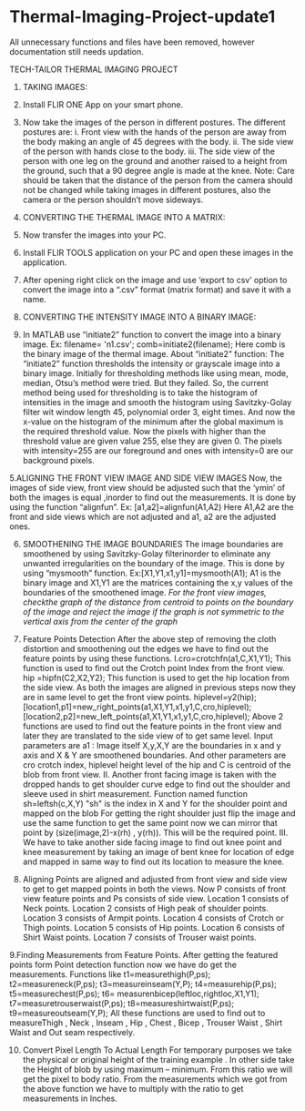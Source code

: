 # Thermal-Imaging-Project-update1
All unnecessary functions and files have been removed, however documentation still needs updation.


TECH-TAILOR THERMAL IMAGING PROJECT

1. TAKING IMAGES:
1. Install FLIR ONE App on your smart phone.
2. Now take the images of the person in different postures.
The different postures are:
i.	Front view with the hands of the person are away from the body making an angle of 45 degrees with the body.
ii.	The side view of the person with hands close to the body.
iii.	The side view of the person with one leg on the ground and another raised to a height from the ground, such that a 90 degree angle is made at the knee.
Note: Care should be taken that the distance of the person from the camera should not be changed while taking images in different postures, also the camera or the person shouldn’t move sideways.  

2. CONVERTING THE THERMAL IMAGE INTO A MATRIX:
3. Now transfer the images into your PC.
4. Install FLIR TOOLS application on your PC and open these images in the application.
5. After opening right click on the image and use ‘export to csv’ option to convert the image into a “.csv” format (matrix format) and save it with a name.

3. CONVERTING THE INTENSITY IMAGE INTO A BINARY IMAGE:
6. In MATLAB use “initiate2” function to convert the image into a binary image.
Ex: filename= 'n1.csv';
   comb=initiate2(filename);
Here comb is the binary image of the thermal image.
About “initiate2” function:
The “initiate2” function thresholds the intensity or grayscale image into a binary image.
Initially for thresholding methods like using mean, mode, median, Otsu’s method were tried. But they failed.
So, the current method being used for thresholding is to take the histogram of intensities in the image and smooth the histogram using Savitzky-Golay filter wit window length 45, polynomial order 3, eight times. And now the x-value on the histogram of the minimum after the global maximum is the required threshold value.
Now the pixels with higher than the threshold value are given value 255, else they are given 0.
The pixels with intensity=255 are our foreground and ones with intensity=0 are our background pixels.

5.ALIGNING THE FRONT VIEW IMAGE AND SIDE VIEW IMAGES
Now, the images of side view, front view should be adjusted such that the ‘ymin’ of both the images is equal ,inorder to find out the measurements.
It is done by using the function “alignfun”.
Ex: [a1,a2]=alignfun(A1,A2)
Here A1,A2 are the front and side views which are not adjusted and a1, a2 are the adjusted ones.

6. SMOOTHENING THE IMAGE BOUNDARIES
The image boundaries are smoothened by using Savitzky-Golay filterinorder to eliminate any unwanted irregularities on the boundary of the image. This is done by using “mysmooth” function.
Ex:[X1,Y1,x1,y1]=mysmooth(A1);
 A1 is the binary image and X1,Y1 are the matrices containing the x,y values of the boundaries of the smoothened image.
*For the front view images, checkthe graph of the distance from centroid to points on the boundary of the image and  reject the image if the graph is not symmetric to the vertical axis from the center of the graph*
7. Feature Points Detection
After the above step of removing the cloth distortion and smoothening out the edges we have to find out the feature points by using these functions.
I.cro=crotchfn(a1,C,X1,Y1);
This function is used to find out the Crotch point Index from the front view.
hip =hipfn(C2,X2,Y2);
This function is used to get the hip location from the side view. As both the images are aligned in previous steps now they are in same level to get the front view points.
hiplevel=y2(hip);
[location1,p1]=new_right_points(a1,X1,Y1,x1,y1,C,cro,hiplevel);
[location2,p2]=new_left_points(a1,X1,Y1,x1,y1,C,cro,hiplevel);
Above 2 functions are used to find out the feature points in the front view and later they are translated to the side view of to get same level. Input parameters are 
a1 : Image itself
X,y,X,Y are the boundaries in x and y axis and X & Y are smoothened boundaries.
And other parameters are cro crotch index, hiplevel height level of the hip and C is centroid of the blob from front view.
 II. Another front facing image is taken with the dropped hands to get shoulder curve edge to find out the shoulder and sleeve used in shirt measurement.
Function named 
function sh=leftsh(c,X,Y)
"sh" is the index in X and Y for the shoulder point and mapped on the blob
For getting the right shoulder just flip the image and use the same function to get the same point now we can mirror that point by (size(image,2)-x(rh) , y(rh)). This will be the required point.
III. We have to take another side facing image to find out knee point and knee measurement by taking an image of bent knee for location of edge and mapped in same way to find out its location to measure the knee.

8. Aligning 
Points are aligned and adjusted from front view and side view to get to get mapped points in both the views.
Now P consists of front view feature points and Ps consists of  side view.
Location 1 consists of Neck points.
Location 2 consists of High peak of shoulder points.
Location 3 consists of Armpit points.
Location 4 consists of Crotch or Thigh points.
Location 5 consists of Hip points.
Location 6 consists of Shirt Waist points.
Location 7 consists of Trouser waist points.

9.Finding Measurements from Feature Points.
After getting the featured points form Point detection function now we have do get the measurements. 
Functions like 
t1=measurethigh(P,ps); 
t2=measureneck(P,ps);
t3=measureinseam(Y,P);
t4=measurehip(P,ps);
t5=measurechest(P,ps);
t6= measurenbicep(leftloc,rightloc,X1,Y1);
t7=measuretrouserwaist(P,ps);
t8=measureshirtwaist(P,ps);
t9=measureoutseam(Y,P);
All these functions are used to find out to measureThigh , Neck , Inseam , Hip , Chest , Bicep , Trouser Waist , Shirt Waist and Out seam respectively.

10. Convert Pixel Length To Actual Length
For temporary purposes we take the physical or original height of the training example . In other side take the Height of blob by using maximum – minimum. From this ratio we will get the pixel to body ratio. 
From the measurements which we got from the above function we have to multiply with the ratio to get measurements in Inches.

